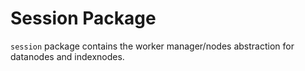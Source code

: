 # Session Package

`session` package contains the worker manager/nodes abstraction for datanodes and indexnodes.